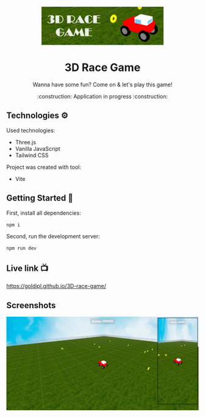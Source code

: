 <p align="center">
    <img src="./src/screenshots/game-readme-logo.jpg" height="100"/>
</p>

<h1 align="center">3D Race Game</h1>
<p align="center">Wanna have some fun? Come on & let's play this game!</p>

<p align="center">:construction: Application in progress :construction:</p>

## Technologies :gear:

Used technologies:

- Three.js
- Vanilla JavaScript
- Tailwind CSS

Project was created with tool:

- Vite

## Getting Started :checkered_flag:

First, install all dependencies:

```bash
npm i
```

Second, run the development server:

```bash
npm run dev
```

## Live link :tv:

https://goldipl.github.io/3D-race-game/

## Screenshots

![](./src/screenshots/screenshot01.jpg)
